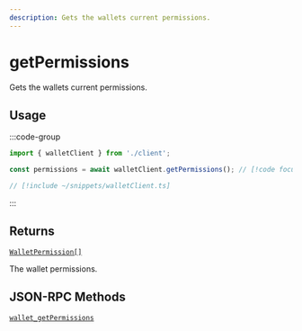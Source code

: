 ```yaml
---
description: Gets the wallets current permissions.
---
```


# getPermissions

Gets the wallets current permissions.

## Usage

:::code-group

```js twoslash [example.ts]
import { walletClient } from './client';

const permissions = await walletClient.getPermissions(); // [!code focus:99]
```

```js twoslash [client.ts] filename="client.ts"
// [!include ~/snippets/walletClient.ts]
```

:::

## Returns

[`WalletPermission[]`](/docs/glossary/types#walletpermission)

The wallet permissions.

## JSON-RPC Methods

[`wallet_getPermissions`](https://eips.ethereum.org/EIPS/eip-2255)
